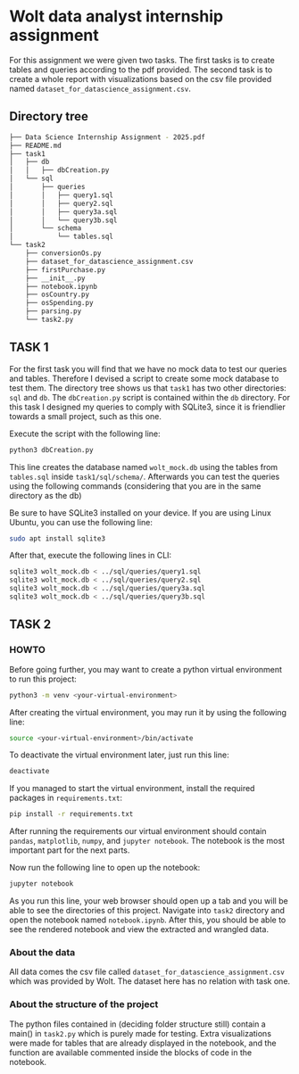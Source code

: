 # Wolt data analyst internship assignment

For this assignment we were given two tasks. The first tasks is to create tables and queries according to the pdf provided. The second task is to create a whole report with visualizations based on the csv file provided named `dataset_for_datascience_assignment.csv`.

## Directory tree

```bash
├── Data Science Internship Assignment - 2025.pdf
├── README.md
├── task1
│   ├── db
│   │   ├── dbCreation.py
│   └── sql
│       ├── queries
│       │   ├── query1.sql
│       │   ├── query2.sql
│       │   ├── query3a.sql
│       │   └── query3b.sql
│       └── schema
│           └── tables.sql
└── task2
    ├── conversionOs.py
    ├── dataset_for_datascience_assignment.csv
    ├── firstPurchase.py
    ├── __init__.py
    ├── notebook.ipynb
    ├── osCountry.py
    ├── osSpending.py
    ├── parsing.py
    └── task2.py
```

## TASK 1

For the first task you will find that we have no mock data to test our queries and tables. Therefore I devised a script to create some mock database to test them. The directory tree shows us that `task1` has two other directories: `sql` and `db`. The `dbCreation.py` script is contained within the `db` directory. For this task I designed my queries to comply with SQLite3, since it is friendlier towards a small project, such as this one.

Execute the script with the following line:

```bash
python3 dbCreation.py
```

This line creates the database named `wolt_mock.db` using the tables from `tables.sql` inside `task1/sql/schema/`. Afterwards you can test the queries using the following commands (considering that you are in the same directory as the db)

Be sure to have SQLite3 installed on your device. If you are using Linux Ubuntu, you can use the following line:

```bash
sudo apt install sqlite3
```

After that, execute the following lines in CLI:

```bash
sqlite3 wolt_mock.db < ../sql/queries/query1.sql
sqlite3 wolt_mock.db < ../sql/queries/query2.sql
sqlite3 wolt_mock.db < ../sql/queries/query3a.sql
sqlite3 wolt_mock.db < ../sql/queries/query3b.sql
```

## TASK 2

### HOWTO

Before going further, you may want to create a python virtual environment to run this project:

```bash
python3 -m venv <your-virtual-environment>
```

After creating the virtual environment, you may run it by using the following line:

```bash
source <your-virtual-environment>/bin/activate
```

To deactivate the virtual environment later, just run this line:

```bash
deactivate
```

If you managed to start the virtual environment, install the required packages in `requirements.txt`:

```bash
pip install -r requirements.txt
```

After running the requirements our virtual environment should contain `pandas`, `matplotlib`, `numpy`, and `jupyter notebook`. The notebook is the most important part for the next parts.

Now run the following line to open up the notebook:

```bash
jupyter notebook
```

As you run this line, your web browser should open up a tab and you will be able to see the directories of this project. Navigate into `task2` directory and open the notebook named `notebook.ipynb`. After this, you should be able to see the rendered notebook and view the extracted and wrangled data.

### About the data

All data comes the csv file called `dataset_for_datascience_assignment.csv` which was provided by Wolt. The dataset here has no relation with task one.

### About the structure of the project

The python files contained in (deciding folder structure still) contain a main() in `task2.py` which is purely made for testing. Extra visualizations were made for tables that are already displayed in the notebook, and the function are available commented inside the blocks of code in the notebook.
